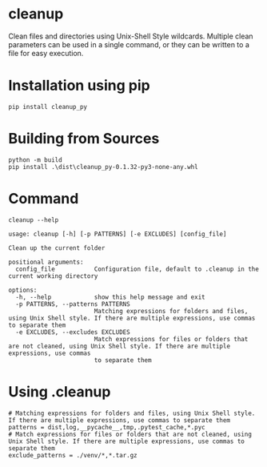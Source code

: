 # cleanup
Clean files and directories using Unix-Shell Style wildcards.
Multiple clean parameters can be used in a single command, or they can be written to a file for easy execution.
# Installation using pip
```
pip install cleanup_py
```
# Building from Sources
```
python -m build
pip install .\dist\cleanup_py-0.1.32-py3-none-any.whl
```
# Command
```
cleanup --help
```
```
usage: cleanup [-h] [-p PATTERNS] [-e EXCLUDES] [config_file]

Clean up the current folder

positional arguments:
  config_file           Configuration file, default to .cleanup in the current working directory

options:
  -h, --help            show this help message and exit
  -p PATTERNS, --patterns PATTERNS
                        Matching expressions for folders and files, using Unix Shell style. If there are multiple expressions, use commas to separate them    
  -e EXCLUDES, --excludes EXCLUDES
                        Match expressions for files or folders that are not cleaned, using Unix Shell style. If there are multiple expressions, use commas    
                        to separate them
```
# Using .cleanup
```
# Matching expressions for folders and files, using Unix Shell style. If there are multiple expressions, use commas to separate them
patterns = dist,log,__pycache__,tmp,.pytest_cache,*.pyc
# Match expressions for files or folders that are not cleaned, using Unix Shell style. If there are multiple expressions, use commas to separate them
exclude_patterns = ./venv/*,*.tar.gz
```
